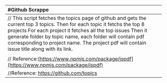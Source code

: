 | #Github Scrappe                                                                                                                                                                                                                                                                                                                                      |
| :--------------------------------------------------------------------------------------------------------------------------------------------------------------------------------------------------------------------------------------------------------------------------------------------------------------------------------------------------- |
| // This script fetches the topics page of github and gets the current top 3 topics. Then for each topic it fetchs the top 8 projects For each project it fetches all the top issues Then it generate folder by topic name, each folder will contain pdf corresponding to project name. The project pdf will contain issue title along with its link. |
|                                                                                                                                                                                                                                                                                                                                                      |
| // Reference:[https://www.npmjs.com/package/jspdf](https://www.npmjs.com/package/jspdf)                                                                                                                                                                                                                                                                 |
| //Reference: https://github.com/topics                                                                                                                                                                                                                                                                                                               |
